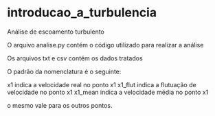 # introducao_a_turbulencia
Análise de escoamento turbulento

O arquivo analise.py contém o código utilizado para realizar a análise

Os arquivos txt e csv contém os dados tratados

O padrão da nomenclatura é o seguinte:

x1 indica a velocidade real no ponto x1
x1_flut indica a flutuação de velocidade no ponto x1
x1_mean indica a velocidade média no ponto x1

o mesmo vale para os outros pontos.
